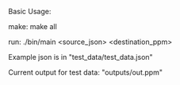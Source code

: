 Basic Usage:

make: make all

run: ./bin/main <width> <height> <source_json> <destination_ppm>


Example json is in "test_data/test_data.json"

Current output for test data: "outputs/out.ppm"